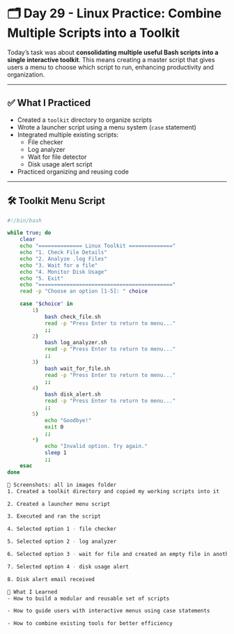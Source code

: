 # 🗂️ Day 29 - Linux Practice: Combine Multiple Scripts into a Toolkit

Today’s task was about **consolidating multiple useful Bash scripts into a single interactive toolkit**. This means creating a master script that gives users a menu to choose which script to run, enhancing productivity and organization.

---

## ✅ What I Practiced

- Created a `toolkit` directory to organize scripts
- Wrote a launcher script using a menu system (`case` statement)
- Integrated multiple existing scripts:
  - File checker
  - Log analyzer
  - Wait for file detector
  - Disk usage alert script
- Practiced organizing and reusing code

---

## 🛠️ Toolkit Menu Script

```bash
#!/bin/bash

while true; do
    clear
    echo "============== Linux Toolkit =============="
    echo "1. Check File Details"
    echo "2. Analyze .log Files"
    echo "3. Wait for a file"
    echo "4. Monitor Disk Usage"
    echo "5. Exit"
    echo "==========================================="
    read -p "Choose an option [1-5]: " choice

    case "$choice" in
        1)
            bash check_file.sh
            read -p "Press Enter to return to menu..."
            ;;
        2)
            bash log_analyzer.sh
            read -p "Press Enter to return to menu..."
            ;;
        3)
            bash wait_for_file.sh
            read -p "Press Enter to return to menu..."
            ;;
        4)
            bash disk_alert.sh
            read -p "Press Enter to return to menu..."
            ;;
        5)
            echo "Goodbye!"
            exit 0
            ;;
        *)
            echo "Invalid option. Try again."
            sleep 1
            ;;
    esac
done

📸 Screenshots: all in images folder
1. Created a toolkit directory and copied my working scripts into it

2. Created a launcher menu script

3. Executed and ran the script

4. Selected option 1 - file checker

5. Selected option 2 - log analyzer

6. Selected option 3 - wait for file and created an empty file in another terminal

7. Selected option 4 - disk usage alert

8. Disk alert email received

🧠 What I Learned
- How to build a modular and reusable set of scripts

- How to guide users with interactive menus using case statements

- How to combine existing tools for better efficiency

